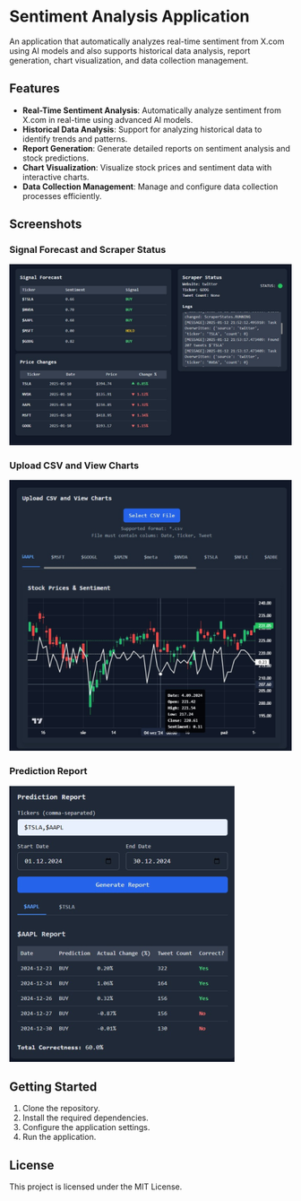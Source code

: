# Sentiment Analysis Application

An application that automatically analyzes real-time sentiment from X.com using AI models and also supports historical data analysis, report generation, chart visualization, and data collection management.

## Features

- **Real-Time Sentiment Analysis**: Automatically analyze sentiment from X.com in real-time using advanced AI models.
- **Historical Data Analysis**: Support for analyzing historical data to identify trends and patterns.
- **Report Generation**: Generate detailed reports on sentiment analysis and stock predictions.
- **Chart Visualization**: Visualize stock prices and sentiment data with interactive charts.
- **Data Collection Management**: Manage and configure data collection processes efficiently.

## Screenshots

### Signal Forecast and Scraper Status
![Signal Forecast and Scraper Status](photos/screenshot1.png)

### Upload CSV and View Charts
![Upload CSV and View Charts](photos/screenshot2.png)

### Prediction Report
![Prediction Report](photos/screenshot3.png)

## Getting Started

1. Clone the repository.
2. Install the required dependencies.
3. Configure the application settings.
4. Run the application.

## License

This project is licensed under the MIT License.
